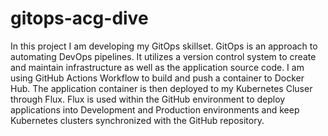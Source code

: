# gitops-acg-dive
In this project I am developing my GitOps skillset. GitOps is an approach to automating DevOps pipelines. It utilizes a version control system to create and maintain infrastructure as well as the application source code. 
I am using GitHub Actions Workflow to build and push a container to Docker Hub. The application container is then deployed to my Kubernetes Cluser through Flux. Flux is used within the GitHub environment to deploy applications into Development and Production environments and keep Kubernetes clusters synchronized with the GitHub repository.

